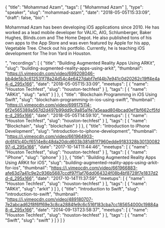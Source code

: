 {
  "title": "Mohammad Azam",
  "tags": [
    "Mohammad Azam"
  ],
  "type": "speaker",
  "slug": "mohammad-azam",
  "date": "2018-05-05T15:33:09",
  "draft": false,
  "bio": "<p>Mohammad Azam has been developing iOS applications since 2010. He has worked as a lead mobile developer for VALIC, AIG, Schlumberger, Baker Hughes, Blinds.com and The Home Depot. He also published tons of his own apps to the App Store and was even featured by Apple for his app, Vegetable Tree. Check out his portfolio. Currently, he is teaching iOS development for The Iron Yard in Houston.</p>",
  "recordings": [
    {
      "title": "Building Augmented Reality Apps Using ARKit",
      "slug": "building-augmented-reality-apps-using-arkit",
      "thumbnail": "https://i.vimeocdn.com/video/699208046-bb4de5b3c612531f78a24d54c4e6427dabf7ef44b7e941c0d20262c19ff4e4a4-d_295x166",
      "date": "2018-05-05T15:33:09",
      "meetups": [
        {
          "name": "Houston Techfest",
          "slug": "houston-techfest"
        }
      ],
      "tags": [
        {
          "name": "ARKit",
          "slug": "arkit"
        }
      ]
    },
    {
      "title": "Blockchain Programming in iOS Using Swift",
      "slug": "blockchain-programming-in-ios-using-swift",
      "thumbnail": "https://i.vimeocdn.com/video/699175114-6f2e565389a567d2d497b99dd9c9a85a1fe7a5eaad804bcad0ef1bf662cf5fde-d_295x166",
      "date": "2018-05-05T14:59:10",
      "meetups": [
        {
          "name": "Houston Techfest",
          "slug": "houston-techfest"
        }
      ],
      "tags": [
        {
          "name": "Blockchain",
          "slug": "blockchain"
        }
      ]
    },
    {
      "title": "Introduction to iPhone Development",
      "slug": "introduction-to-iphone-development",
      "thumbnail": "https://i.vimeocdn.com/video/661964903-dc6f41c40cf6514e8c48da20dcd603b381d81f7960edde9183328b3013008297-d_295x166",
      "date": "2017-10-14T11:44:46",
      "meetups": [
        {
          "name": "Houston Techfest",
          "slug": "houston-techfest"
        }
      ],
      "tags": [
        {
          "name": "iPhone",
          "slug": "iphone"
        }
      ]
    },
    {
      "title": "Building Augmented Reality Apps Using ARKit for iOS",
      "slug": "building-augmented-reality-apps-using-arkit-for-ios",
      "thumbnail": "https://i.vimeocdn.com/video/661966883-afe63d7a41c9e2c936b5687ccdf97f1af76dd064324f08b4bf8728f7e1837d2d-d_295x166",
      "date": "2017-10-14T11:37:59",
      "meetups": [
        {
          "name": "Houston Techfest",
          "slug": "houston-techfest"
        }
      ],
      "tags": [
        {
          "name": "ARKit",
          "slug": "arkit"
        }
      ]
    },
    {
      "title": "Introduction to Swift",
      "slug": "introduction-to-swift",
      "thumbnail": "https://i.vimeocdn.com/video/489180707-7e2abcad62f8f6ff69e3c8ca2884fe9c6c516f183cba7cc185654000c19884a8-d_295x166",
      "date": "2014-09-13T23:58:37",
      "meetups": [
        {
          "name": "Houston Techfest",
          "slug": "houston-techfest"
        }
      ],
      "tags": [
        {
          "name": "Swift",
          "slug": "swift"
        }
      ]
    }
  ]
}